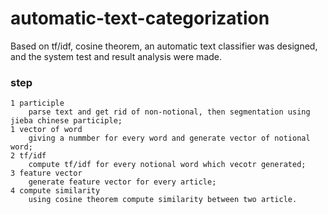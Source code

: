 # automatic-text-categorization
Based on tf/idf, cosine theorem, an automatic text classifier was designed, and the system test and result analysis were made.
### step
	1 participle
		parse text and get rid of non-notional, then segmentation using jieba chinese participle;
	1 vector of word
		giving a nummber for every word and generate vector of notional word;
    2 tf/idf
		compute tf/idf for every notional word which vecotr generated;
	3 feature vector	
		generate feature vector for every article;	
	4 compute similarity
		using cosine theorem compute similarity between two article.
